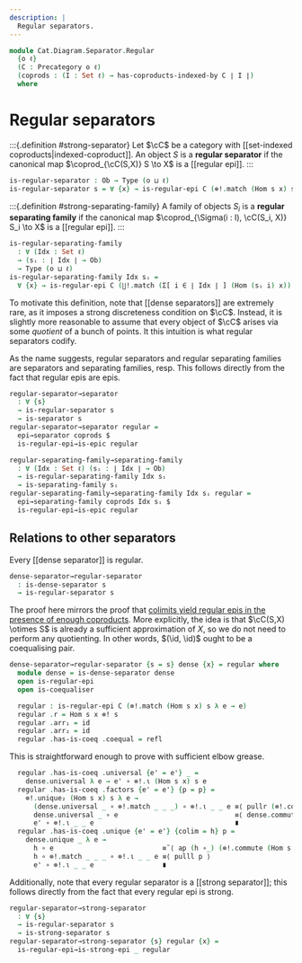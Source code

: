 ```yaml
---
description: |
  Regular separators.
---
```

<!--
```agda
open import Cat.Diagram.Coequaliser.RegularEpi
open import Cat.Diagram.Coproduct.Copower
open import Cat.Diagram.Coproduct.Indexed
open import Cat.Diagram.Coequaliser
open import Cat.Prelude

import Cat.Diagram.Separator.Strong
import Cat.Morphism.StrongEpi
import Cat.Diagram.Separator
import Cat.Reasoning
```
-->
```agda
module Cat.Diagram.Separator.Regular
  {o ℓ}
  (C : Precategory o ℓ)
  (coprods : (I : Set ℓ) → has-coproducts-indexed-by C ∣ I ∣)
  where
```

<!--
```agda
open Cat.Morphism.StrongEpi C
open Cat.Diagram.Separator.Strong C coprods
open Cat.Diagram.Separator C
open Cat.Reasoning C
open Copowers coprods

private variable
  s : Ob
```
-->

# Regular separators

:::{.definition #strong-separator}
Let $\cC$ be a category with [[set-indexed coproducts|indexed-coproduct]].
An object $S$ is a **regular separator** if the canonical map $\coprod_{\cC(S,X)} S \to X$
is a [[regular epi]].
:::

```agda
is-regular-separator : Ob → Type (o ⊔ ℓ)
is-regular-separator s = ∀ {x} → is-regular-epi C (⊗!.match (Hom s x) s λ e → e)
```

:::{.definition #strong-separating-family}
A family of objects $S_i$ is a **regular separating family** if the
canonical map $\coprod_{\Sigma(i : I), \cC(S_i, X)} S_i \to X$
is a [[regular epi]].
:::

```agda
is-regular-separating-family
  : ∀ (Idx : Set ℓ)
  → (sᵢ : ∣ Idx ∣ → Ob)
  → Type (o ⊔ ℓ)
is-regular-separating-family Idx sᵢ =
  ∀ {x} → is-regular-epi C (∐!.match (Σ[ i ∈ ∣ Idx ∣ ] (Hom (sᵢ i) x)) (sᵢ ⊙ fst) snd)
```

To motivate this definition, note that [[dense separators]] are extremely
rare, as it imposes a strong discreteness condition on $\cC$. Instead, it
is slightly more reasonable to assume that every object of $\cC$ arises
via some *quotient* of a bunch of points. It this intuition is what regular
separators codify.

As the name suggests, regular separators and regular separating families
are separators and separating families, resp. This follows directly
from the fact that regular epis are epis.

```agda
regular-separator→separator
  : ∀ {s}
  → is-regular-separator s
  → is-separator s
regular-separator→separator regular =
  epi→separator coprods $
  is-regular-epi→is-epic regular

regular-separating-family→separating-family
  : ∀ (Idx : Set ℓ) (sᵢ : ∣ Idx ∣ → Ob)
  → is-regular-separating-family Idx sᵢ
  → is-separating-family sᵢ
regular-separating-family→separating-family Idx sᵢ regular =
  epi→separating-family coprods Idx sᵢ $
  is-regular-epi→is-epic regular
```

## Relations to other separators

Every [[dense separator]] is regular.

```agda
dense-separator→regular-separator
  : is-dense-separator s
  → is-regular-separator s
```

The proof here mirrors the proof that [colimits yield regular epis in
the presence of enough coproducts]. More explicitly, the idea is that
$\cC(S,X) \otimes S$ is already a sufficient approximation of $X$, so
we do not need to perform any quotienting. In other words, $(\id, \id)$
ought to be a coequalising pair.

[colimits yield regular epis in the presence of enough coproducts]:
  Cat.Diagram.Coequaliser.RegularEpi.html#existence-of-regular-epis

```agda
dense-separator→regular-separator {s = s} dense {x} = regular where
  module dense = is-dense-separator dense
  open is-regular-epi
  open is-coequaliser

  regular : is-regular-epi C (⊗!.match (Hom s x) s λ e → e)
  regular .r = Hom s x ⊗! s
  regular .arr₁ = id
  regular .arr₂ = id
  regular .has-is-coeq .coequal = refl
```

This is straightforward enough to prove with sufficient elbow grease.

```agda
  regular .has-is-coeq .universal {e' = e'} _ =
    dense.universal λ e → e' ∘ ⊗!.ι (Hom s x) s e
  regular .has-is-coeq .factors {e' = e'} {p = p} =
    ⊗!.unique₂ (Hom s x) s λ e →
      (dense.universal _ ∘ ⊗!.match _ _ _) ∘ ⊗!.ι _ _ e ≡⟨ pullr (⊗!.commute _ _) ⟩
      dense.universal _ ∘ e                             ≡⟨ dense.commute ⟩
      e' ∘ ⊗!.ι _ _ e                                   ∎
  regular .has-is-coeq .unique {e' = e'} {colim = h} p =
    dense.unique _ λ e →
      h ∘ e                           ≡˘⟨ ap (h ∘_) (⊗!.commute (Hom s x) s) ⟩
      h ∘ ⊗!.match _ _ _ ∘ ⊗!.ι _ _ e ≡⟨ pulll p ⟩
      e' ∘ ⊗!.ι _ _ e                 ∎
```

Additionally, note that every regular separator is a [[strong separator]];
this follows directly from the fact that every regular epi is strong.

```agda
regular-separator→strong-separator
  : ∀ {s}
  → is-regular-separator s
  → is-strong-separator s
regular-separator→strong-separator {s} regular {x} =
  is-regular-epi→is-strong-epi _ regular
```
